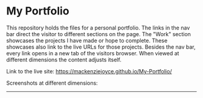 # My Portfolio 

This repository holds the files for a personal portfolio. The links in the nav bar direct the visitor to different sections on the page. The "Work" section showcases the projects I have made or hope to complete. These showcases also link to the live URLs for those projects. Besides the nav bar, every link opens in a new tab of the visitors browser. When viewed at different dimensions the content adjusts itself. 

Link to the live site: 
https://mackenziejoyce.github.io/My-Portfolio/ 

Screenshots at different dimensions: 
*** 
